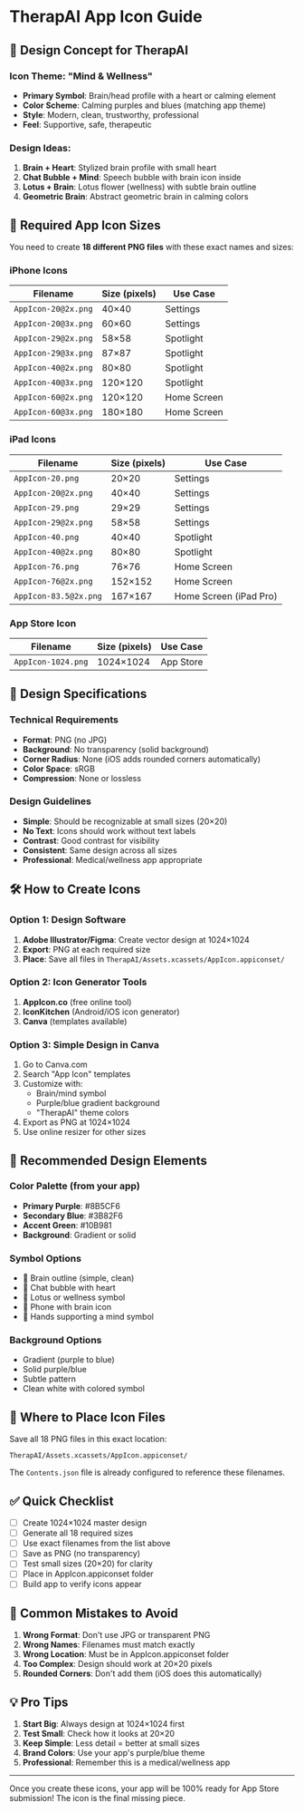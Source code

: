 # TherapAI App Icon Guide

## 🎨 Design Concept for TherapAI

### Icon Theme: "Mind & Wellness"
- **Primary Symbol**: Brain/head profile with a heart or calming element
- **Color Scheme**: Calming purples and blues (matching app theme)
- **Style**: Modern, clean, trustworthy, professional
- **Feel**: Supportive, safe, therapeutic

### Design Ideas:
1. **Brain + Heart**: Stylized brain profile with small heart
2. **Chat Bubble + Mind**: Speech bubble with brain icon inside
3. **Lotus + Brain**: Lotus flower (wellness) with subtle brain outline
4. **Geometric Brain**: Abstract geometric brain in calming colors

## 📐 Required App Icon Sizes

You need to create **18 different PNG files** with these exact names and sizes:

### iPhone Icons
| Filename | Size (pixels) | Use Case |
|----------|---------------|----------|
| `AppIcon-20@2x.png` | 40×40 | Settings |
| `AppIcon-20@3x.png` | 60×60 | Settings |
| `AppIcon-29@2x.png` | 58×58 | Spotlight |
| `AppIcon-29@3x.png` | 87×87 | Spotlight |
| `AppIcon-40@2x.png` | 80×80 | Spotlight |
| `AppIcon-40@3x.png` | 120×120 | Spotlight |
| `AppIcon-60@2x.png` | 120×120 | Home Screen |
| `AppIcon-60@3x.png` | 180×180 | Home Screen |

### iPad Icons
| Filename | Size (pixels) | Use Case |
|----------|---------------|----------|
| `AppIcon-20.png` | 20×20 | Settings |
| `AppIcon-20@2x.png` | 40×40 | Settings |
| `AppIcon-29.png` | 29×29 | Settings |
| `AppIcon-29@2x.png` | 58×58 | Settings |
| `AppIcon-40.png` | 40×40 | Spotlight |
| `AppIcon-40@2x.png` | 80×80 | Spotlight |
| `AppIcon-76.png` | 76×76 | Home Screen |
| `AppIcon-76@2x.png` | 152×152 | Home Screen |
| `AppIcon-83.5@2x.png` | 167×167 | Home Screen (iPad Pro) |

### App Store Icon
| Filename | Size (pixels) | Use Case |
|----------|---------------|----------|
| `AppIcon-1024.png` | 1024×1024 | App Store |

## 🎯 Design Specifications

### Technical Requirements
- **Format**: PNG (no JPG)
- **Background**: No transparency (solid background)
- **Corner Radius**: None (iOS adds rounded corners automatically)
- **Color Space**: sRGB
- **Compression**: None or lossless

### Design Guidelines
- **Simple**: Should be recognizable at small sizes (20×20)
- **No Text**: Icons should work without text labels
- **Contrast**: Good contrast for visibility
- **Consistent**: Same design across all sizes
- **Professional**: Medical/wellness app appropriate

## 🛠 How to Create Icons

### Option 1: Design Software
1. **Adobe Illustrator/Figma**: Create vector design at 1024×1024
2. **Export**: PNG at each required size
3. **Place**: Save all files in `TherapAI/Assets.xcassets/AppIcon.appiconset/`

### Option 2: Icon Generator Tools
1. **AppIcon.co** (free online tool)
2. **IconKitchen** (Android/iOS icon generator)
3. **Canva** (templates available)

### Option 3: Simple Design in Canva
1. Go to Canva.com
2. Search "App Icon" templates
3. Customize with:
   - Brain/mind symbol
   - Purple/blue gradient background
   - "TherapAI" theme colors
4. Export as PNG at 1024×1024
5. Use online resizer for other sizes

## 🎨 Recommended Design Elements

### Color Palette (from your app)
- **Primary Purple**: #8B5CF6
- **Secondary Blue**: #3B82F6  
- **Accent Green**: #10B981
- **Background**: Gradient or solid

### Symbol Options
- 🧠 Brain outline (simple, clean)
- 💬 Chat bubble with heart
- 🌸 Lotus or wellness symbol
- 📱 Phone with brain icon
- 🤲 Hands supporting a mind symbol

### Background Options
- Gradient (purple to blue)
- Solid purple/blue
- Subtle pattern
- Clean white with colored symbol

## 📍 Where to Place Icon Files

Save all 18 PNG files in this exact location:
```
TherapAI/Assets.xcassets/AppIcon.appiconset/
```

The `Contents.json` file is already configured to reference these filenames.

## ✅ Quick Checklist

- [ ] Create 1024×1024 master design
- [ ] Generate all 18 required sizes
- [ ] Use exact filenames from the list above
- [ ] Save as PNG (no transparency)
- [ ] Test small sizes (20×20) for clarity
- [ ] Place in AppIcon.appiconset folder
- [ ] Build app to verify icons appear

## 🚨 Common Mistakes to Avoid

1. **Wrong Format**: Don't use JPG or transparent PNG
2. **Wrong Names**: Filenames must match exactly
3. **Wrong Location**: Must be in AppIcon.appiconset folder
4. **Too Complex**: Design should work at 20×20 pixels
5. **Rounded Corners**: Don't add them (iOS does this automatically)

## 💡 Pro Tips

1. **Start Big**: Always design at 1024×1024 first
2. **Test Small**: Check how it looks at 20×20
3. **Keep Simple**: Less detail = better at small sizes
4. **Brand Colors**: Use your app's purple/blue theme
5. **Professional**: Remember this is a medical/wellness app

---

Once you create these icons, your app will be 100% ready for App Store submission! The icon is the final missing piece.